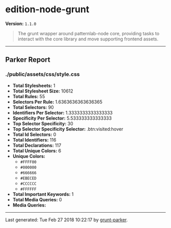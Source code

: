 # edition-node-grunt

**Version:** `1.1.0`

> The grunt wrapper around patternlab-node core, providing tasks to interact with the core library and move supporting frontend assets.

* * *

## Parker Report

### ./public/assets/css/style.css

- **Total Stylesheets:** 1
- **Total Stylesheet Size:** 10612
- **Total Rules:** 55
- **Selectors Per Rule:** 1.6363636363636365
- **Total Selectors:** 90
- **Identifiers Per Selector:** 1.3333333333333333
- **Specificity Per Selector:** 5.533333333333333
- **Top Selector Specificity:** 30
- **Top Selector Specificity Selector:** .btn:visited:hover
- **Total Id Selectors:** 0
- **Total Identifiers:** 116
- **Total Declarations:** 117
- **Total Unique Colors:** 6
- **Unique Colors:**
	- `#FFFF00`
	- `#000000`
	- `#666666`
	- `#EBECED`
	- `#CCCCCC`
	- `#FFFFFF`
- **Total Important Keywords:** 1
- **Total Media Queries:** 0
- **Media Queries:**


* * *

Last generated: Tue Feb 27 2018 10:22:17 by [grunt-parker](https://github.com/leny/grunt-parker).
